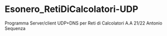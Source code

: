 # Esonero_RetiDiCalcolatori-UDP

Programma Server/client UDP+DNS per Reti di Calcolatori A.A 21/22 
Antonio Sequenza

